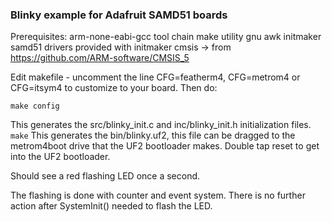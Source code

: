### Blinky example for Adafruit SAMD51 boards

Prerequisites:
arm-none-eabi-gcc tool chain
make utility
gnu awk
initmaker
samd51 drivers provided with initmaker
cmsis -> from https://github.com/ARM-software/CMSIS_5

Edit makefile - uncomment the line CFG=featherm4, CFG=metrom4 or CFG=itsym4 to customize to your board.
Then do:

`make config`

This generates the src/blinky_init.c and inc/blinky_init.h initialization files. 
`make`
This generates the bin/blinky.uf2, this file can be dragged to the metrom4boot drive that the UF2 bootloader makes. Double tap reset to get into the UF2 bootloader. 

Should see a red flashing LED once a second. 

The flashing is done with counter and event system. There is no further action after SystemInit()
needed to flash the LED. 
